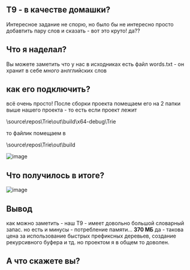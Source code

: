 ## Т9 - в качестве домашки?
Интересное задание не спорю, но было бы не интересно просто добавтить пару слов и сказать - вот это круто! да??
## Что я наделал?
Вы можете заметить что у нас в исходниках есть файл words.txt - он хранит в себе *много* анлглийских слов 
## как его подключить?
всё очень просто!
После сборки проекта помещаем его на 2 папки выше нашего проекта - то есть если проект лежит


\source\repos\Trie\out\build\x64-debug\Trie


то файлик помещаем в 


\source\repos\Trie\out\build

![image](https://github.com/IsRonnin/Trie_T9/assets/103320407/0bc1b248-8468-43e1-83aa-6ac23356331e)


## Что получилось в итоге?
![image](https://github.com/IsRonnin/Trie_T9/assets/103320407/c31644ba-69ab-44e2-9b27-9565214f8eb2)

## Вывод
как можно заметить - наш Т9 - имеет довольно большой словарный запас.
но есть и минусы - потребление памяти... **370 МБ**
да - такова цена за использование быстрых префиксных деревьев, создание рекурсивного буфера и тд.
но проектом я в общем то доволен. 

## А что скажете вы?

